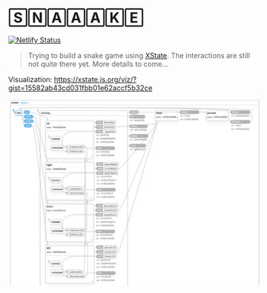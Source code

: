 # 🅂🄽🄰🄰🄰🄺🄴

[![Netlify Status](https://api.netlify.com/api/v1/badges/7b7a8288-709b-4f69-8fc9-912a94094c97/deploy-status)](https://app.netlify.com/sites/snaaake/deploys)

> Trying to build a snake game using [XState](https://xstate.js.org/). The interactions are still not quite there yet. More details to come...

Visualization: https://xstate.js.org/viz/?gist=15582ab43cd031fbb01e62accf5b32ce

![Visualization](viz.png)
